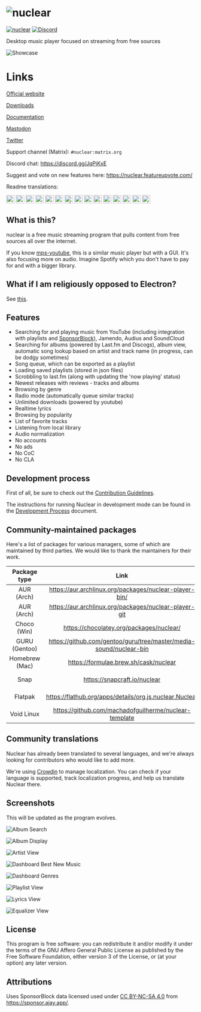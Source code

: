 # ![nuclear](https://i.imgur.com/oT1006i.png) 
[![nuclear](https://snapcraft.io//nuclear/badge.svg)](https://snapcraft.io/nuclear) [![Discord](https://img.shields.io/badge/Discord-7289DA?style=for-the-badge&logo=discord&logoColor=white)](https://discord.gg/JqPjKxE)

Desktop music player focused on streaming from free sources

![Showcase](https://i.imgur.com/8qHu66J.png)

# Links

[Official website](https://nuclear.js.org)

[Downloads](https://github.com/nukeop/nuclear/releases)

[Documentation](https://nukeop.gitbook.io/nuclear/)

[Mastodon](https://fosstodon.org/@nuclearplayer)

[Twitter](https://twitter.com/nuclear_player)

Support channel (Matrix): `#nuclear:matrix.org`

Discord chat: https://discord.gg/JqPjKxE

Suggest and vote on new features here: https://nuclear.featureupvote.com/

Readme translations: 

<kbd>[<img title="Deutsch" alt="Deutsch" src="https://cdn.staticaly.com/gh/hjnilsson/country-flags/master/svg/de.svg" width="22">](docs/README-de.md)</kbd>
<kbd>[<img title="Português" alt="Português" src="https://cdn.staticaly.com/gh/hjnilsson/country-flags/master/svg/br.svg" width="22">](docs/README-ptbr.md)</kbd>
<kbd>[<img title="Svenska" alt="Svenska" src="https://cdn.staticaly.com/gh/hjnilsson/country-flags/master/svg/se.svg" width="22">](docs/README-se.md)</kbd>
<kbd>[<img title="English" alt="English" src="https://cdn.staticaly.com/gh/hjnilsson/country-flags/master/svg/us.svg" width="22">](README.md)</kbd>
<kbd>[<img title="Hebrew" alt="Hebrew" src="https://cdn.staticaly.com/gh/hjnilsson/country-flags/master/svg/il.svg" width="22">](docs/README-he.md)</kbd>
<kbd>[<img title="Italiano" alt="Italiano" src="https://cdn.staticaly.com/gh/hjnilsson/country-flags/master/svg/it.svg" width="22">](docs/README-it.md)</kbd>
<kbd>[<img title="Türkçe" alt="Türkçe" src="https://cdn.staticaly.com/gh/hjnilsson/country-flags/master/svg/tr.svg" width="22">](docs/README-tr.md)</kbd>
<kbd>[<img title="Español" alt="Español" src="https://cdn.staticaly.com/gh/hjnilsson/country-flags/master/svg/es.svg" width="22">](docs/README-es.md)</kbd>
<kbd>[<img title="Indonesia" alt="Indonesia" src="https://cdn.staticaly.com/gh/hjnilsson/country-flags/master/svg/id.svg" width="22">](docs/README-id.md)</kbd>
<kbd>[<img title="Français" alt="Français" src="https://cdn.staticaly.com/gh/hjnilsson/country-flags/master/svg/fr.svg" width="22">](docs/README-fr.md)</kbd>
<kbd>[<img title="Chinese" alt="Chinese" src="https://cdn.staticaly.com/gh/hjnilsson/country-flags/master/svg/cn.svg" width="22">](docs/README-zh-cn.md)</kbd>
<kbd>[<img title="Japanese" alt="Japanese" src="https://cdn.staticaly.com/gh/hjnilsson/country-flags/master/svg/jp.svg" width="22">](docs/README-ja.md)</kbd>
<kbd>[<img title="Russian" alt="Russian" src="https://cdn.staticaly.com/gh/hjnilsson/country-flags/master/svg/ru.svg" width="22">](docs/README-ru.md)</kbd>
<kbd>[<img title="Polski" alt="Polski" src="https://cdn.staticaly.com/gh/hjnilsson/country-flags/master/svg/pl.svg" width="22">](docs/README-pl.md)</kbd>
<kbd>[<img title="Hindi" alt="Hindi" src="https://cdn.staticaly.com/gh/hjnilsson/country-flags/master/svg/in.svg" width="22">](docs/README-hi.md)</kbd>

## What is this?
nuclear is a free music streaming program that pulls content from free sources all over the internet.

If you know [mps-youtube](https://github.com/mps-youtube/mps-youtube), this is a similar music player but with a GUI.
It's also focusing more on audio. Imagine Spotify which you don't have to pay for and with a bigger library.

## What if I am religiously opposed to Electron?
See [this](docs/electron.md).

## Features

- Searching for and playing music from YouTube (including integration with playlists and [SponsorBlock](https://sponsor.ajay.app/)), Jamendo, Audius and SoundCloud
- Searching for albums (powered by Last.fm and Discogs), album view, automatic song lookup based on artist and track name (in progress, can be dodgy sometimes)
- Song queue, which can be exported as a playlist
- Loading saved playlists (stored in json files)
- Scrobbling to last.fm (along with updating the 'now playing' status)
- Newest releases with reviews - tracks and albums
- Browsing by genre
- Radio mode (automatically queue similar tracks)
- Unlimited downloads (powered by youtube)
- Realtime lyrics
- Browsing by popularity
- List of favorite tracks
- Listening from local library
- Audio normalization
- No accounts
- No ads
- No CoC
- No CLA

## Development process

First of all, be sure to check out the [Contribution Guidelines](https://nukeop.gitbook.io/nuclear/contributing/contribution-guidelines).

The instructions for running Nuclear in development mode can be found in the [Development Process](https://nukeop.gitbook.io/nuclear/developer-resources/development-process) document.

## Community-maintained packages

Here's a list of packages for various managers, some of which are maintained by third parties. We would like to thank the maintainers for their work.

| Package type   | Link                                                               | Maintainer                                   | Installation Method                           |
|:--------------:|:------------------------------------------------------------------:|:--------------------------------------------:|:---------------------------------------------:|
| AUR (Arch)     | https://aur.archlinux.org/packages/nuclear-player-bin/             | [nukeop](https://github.com/nukeop)          | yay -S nuclear-player-bin                     |
| AUR (Arch)     | https://aur.archlinux.org/packages/nuclear-player-git              | [nukeop](https://github.com/nukeop)          | yay -S nuclear-player-git                     |
| Choco (Win)    | https://chocolatey.org/packages/nuclear/                           | [JourneyOver](https://github.com/JourneyOver)| choco install nuclear                         |
| GURU (Gentoo)  | https://github.com/gentoo/guru/tree/master/media-sound/nuclear-bin | Orphaned    | emerge nuclear-bin                            |
| Homebrew (Mac) | https://formulae.brew.sh/cask/nuclear                              | Homebrew                                     | brew install --cask nuclear                   |
| Snap           | https://snapcraft.io/nuclear                                       | [nukeop](https://github.com/nukeop)          | sudo snap install nuclear                     |
| Flatpak        | https://flathub.org/apps/details/org.js.nuclear.Nuclear            | [nukeop](https://github.com/nukeop)          | flatpak install flathub org.js.nuclear.Nuclear|
| Void Linux     | https://github.com/machadofguilherme/nuclear-template              | [machadofguilherme](https://github.com/machadofguilherme) | See readme


## Community translations
Nuclear has already been translated to several languages, and we're always looking for contributors who would like to add more.

We're using [Crowdin](https://crowdin.com/project/nuclear) to manage localization. You can check if your language is supported, track localization progress, and help us translate Nuclear there.

## Screenshots
This will be updated as the program evolves.

![Album Search](https://i.imgur.com/idFVnAF.png)

![Album Display](https://i.imgur.com/Kvzo3q7.png)

![Artist View](https://i.imgur.com/imBLYl3.png)

![Dashboard Best New Music](https://i.imgur.com/bMDrR4M.png)

![Dashboard Genres](https://i.imgur.com/g0aCmKx.png)

![Playlist View](https://i.imgur.com/2VMXHDC.png)

![Lyrics View](https://i.imgur.com/7e3DJKJ.png)

![Equalizer View](https://i.imgur.com/WreRL0w.png)

## License

This program is free software: you can redistribute it and/or modify it under the terms of the GNU Affero General Public License as published by the Free Software Foundation, either version 3 of the License, or (at your option) any later version.

## Attributions
Uses SponsorBlock data licensed used under [CC BY-NC-SA 4.0](https://creativecommons.org/licenses/by-nc-sa/4.0/) from https://sponsor.ajay.app/.

